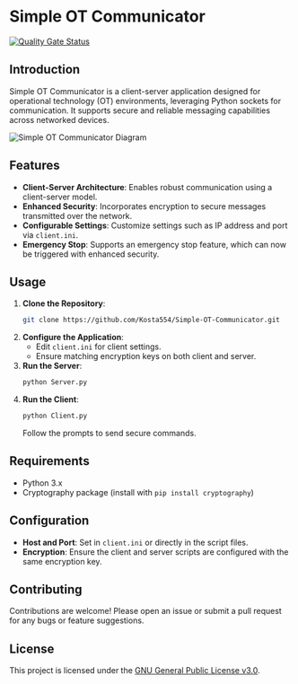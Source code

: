 # Simple OT Communicator
[![Quality Gate Status](https://sonarcloud.io/api/project_badges/measure?project=Kosta554_Simple-OT-Communicator&metric=alert_status)](https://sonarcloud.io/summary/new_code?id=Kosta554_Simple-OT-Communicator)
## Introduction
Simple OT Communicator is a client-server application designed for operational technology (OT) environments, leveraging Python sockets for communication. It supports secure and reliable messaging capabilities across networked devices.

![Simple OT Communicator Diagram](https://github.com/Kosta554/Simple-OT-Communicator/assets/24320290/a58db57d-713f-4928-816b-504b8afbcff3)

## Features
- **Client-Server Architecture**: Enables robust communication using a client-server model.
- **Enhanced Security**: Incorporates encryption to secure messages transmitted over the network.
- **Configurable Settings**: Customize settings such as IP address and port via `client.ini`.
- **Emergency Stop**: Supports an emergency stop feature, which can now be triggered with enhanced security.

## Usage
1. **Clone the Repository**:
    ```bash
    git clone https://github.com/Kosta554/Simple-OT-Communicator.git
    ```
2. **Configure the Application**:
    - Edit `client.ini` for client settings.
    - Ensure matching encryption keys on both client and server.
3. **Run the Server**:
    ```bash
    python Server.py
    ```
4. **Run the Client**:
    ```bash
    python Client.py
    ```
   Follow the prompts to send secure commands.

## Requirements
- Python 3.x
- Cryptography package (install with `pip install cryptography`)

## Configuration
- **Host and Port**: Set in `client.ini` or directly in the script files.
- **Encryption**: Ensure the client and server scripts are configured with the same encryption key.

## Contributing
Contributions are welcome! Please open an issue or submit a pull request for any bugs or feature suggestions.

## License
This project is licensed under the [GNU General Public License v3.0](LICENSE).
